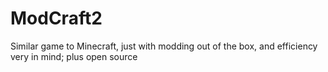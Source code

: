 # ModCraft2
Similar game to Minecraft, just with modding out of the box, and efficiency very in mind; plus open source
